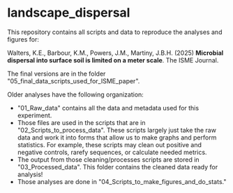 # landscape_dispersal

This repository contains all scripts and data to reproduce the analyses and figures for:

Walters, K.E., Barbour, K.M., Powers, J.M., Martiny, J.B.H. (2025) **Microbial dispersal into surface soil is limited on a meter scale**. The ISME Journal.

The final versions are in the folder "05_final_data_scripts_used_for_ISME_paper".

Older analyses have the following organization:

* "01_Raw_data" contains all the data and metadata used for this experiment.
* Those files are used in the scripts that are in "02_Scripts_to_process_data". These scripts largely just take the raw data and work it into forms that allow us to make graphs and perform statistics. For example, these scripts may clean out positive and negative controls, rarefy sequences, or calculate needed metrics.
* The output from those cleaning/processes scripts are stored in "03_Processed_data". This folder contains the cleaned data ready for analysis!
* Those analyses are done in "04_Scripts_to_make_figures_and_do_stats."


